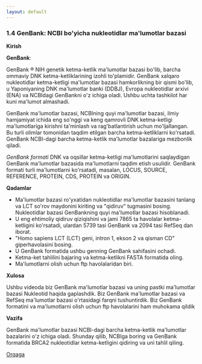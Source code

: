 ```yaml
---
layout: default
---
```


### 1.4 GenBank: NCBI bo'yicha nukleotidlar ma'lumotlar bazasi

**Kirish**

**GenBank**:

GenBank ® NIH genetik ketma-ketlik ma'lumotlar bazasi bo'lib, barcha ommaviy DNK ketma-ketliklarining izohli to'plamidir. GenBank xalqaro nukleotidlar ketma-ketligi ma'lumotlar bazasi hamkorlikning bir qismi bo'lib, u Yaponiyaning DNK ma'lumotlar banki (DDBJ), Evropa nukleotidlar arxivi (ENA) va NCBIdagi GenBankni o'z ichiga oladi. Ushbu uchta tashkilot har kuni ma'lumot almashadi.

GenBank ma'lumotlar bazasi, NCBIning quyi ma'lumotlar bazasi, ilmiy hamjamiyat ichida eng so'nggi va keng qamrovli DNK ketma-ketligi ma'lumotlariga kirishni ta'minlash va rag'batlantirish uchun mo'ljallangan. Bu turli olimlar tomonidan taqdim etilgan barcha ketma-ketliklarni ko'rsatadi. GenBank NCBI-dagi barcha ketma-ketlik ma'lumotlar bazalariga mezbonlik qiladi.

*GenBank formati* DNK va oqsillar ketma-ketligi ma'lumotlarini saqlaydigan GenBank ma'lumotlar bazasida ma'lumotlarni taqdim etish usulidir. GenBank formati turli ma'lumotlarni ko'rsatadi, masalan, LOCUS, SOURCE, REFERENCE, PROTEIN, CDS, PROTEIN va ORIGIN.

**Qadamlar**

- Ma'lumotlar bazasi ro'yxatidan nukleotidlar ma'lumotlar bazasini tanlang va LCT so'rov maydonini kiriting va "qidiruv" tugmasini bosing. Nukleotidlar bazasi GenBankning quyi ma'lumotlar bazasi hisoblanadi.
- U eng ehtimoliy qidiruv qiziqishini va jami 7865 ta havolalar ketma-ketligini ko'rsatadi, ulardan 5739 tasi GenBank va 2094 tasi RefSeq dan iborat.
- "Homo sapiens LCT (LCT) geni, intron 1, ekson 2 va qisman CD" giperhavolasini bosing.
- U GenBank formatida ushbu genning GenBank sahifasini ochadi.
- Ketma-ket tahlilini bajaring va ketma-ketlikni FASTA formatida oling.
- Ma'lumotlarni olish uchun ftp havolalaridan biri.

**Xulosa**

Ushbu videoda biz GenBank ma'lumotlar bazasi va uning pastki ma'lumotlar bazasi Nukleotid haqida gaplashdik. Biz GenBank ma'lumotlar bazasi va RefSeq ma'lumotlar bazasi o'rtasidagi farqni tushuntirdik. Biz GenBank formatini va ma'lumotlarni olish uchun ftp havolalarini ham muhokama qildik

**Vazifa**

GenBank ma'lumotlar bazasi NCBI-dagi barcha ketma-ketlik ma'lumotlar bazalarini o'z ichiga oladi. Shunday qilib, NCBIga boring va GenBank formatida BRCA2 nukleotidlar ketma-ketligini qidiring va uni tahlil qiling.

[Orqaga](../)